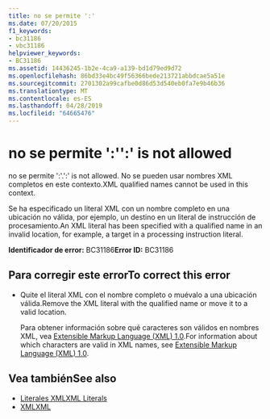 ```yaml
---
title: no se permite ':'
ms.date: 07/20/2015
f1_keywords:
- bc31186
- vbc31186
helpviewer_keywords:
- BC31186
ms.assetid: 14436245-1b2e-4ca9-a139-bd1d79ed9d72
ms.openlocfilehash: 86bd33e4bc49f56366bede213721abbdcae5a51e
ms.sourcegitcommit: 2701302a99cafbe0d86d53d540eb0fa7e9b46b36
ms.translationtype: MT
ms.contentlocale: es-ES
ms.lasthandoff: 04/28/2019
ms.locfileid: "64665476"
---
```

# <a name="-is-not-allowed"></a><span data-ttu-id="a6f92-102">no se permite ':'</span><span class="sxs-lookup"><span data-stu-id="a6f92-102">':' is not allowed</span></span>
<span data-ttu-id="a6f92-103">no se permite ':'.</span><span class="sxs-lookup"><span data-stu-id="a6f92-103">':' is not allowed.</span></span> <span data-ttu-id="a6f92-104">No se pueden usar nombres XML completos en este contexto.</span><span class="sxs-lookup"><span data-stu-id="a6f92-104">XML qualified names cannot be used in this context.</span></span>  
  
 <span data-ttu-id="a6f92-105">Se ha especificado un literal XML con un nombre completo en una ubicación no válida, por ejemplo, un destino en un literal de instrucción de procesamiento.</span><span class="sxs-lookup"><span data-stu-id="a6f92-105">An XML literal has been specified with a qualified name in an invalid location, for example, a target in a processing instruction literal.</span></span>  
  
 <span data-ttu-id="a6f92-106">**Identificador de error:** BC31186</span><span class="sxs-lookup"><span data-stu-id="a6f92-106">**Error ID:** BC31186</span></span>  
  
## <a name="to-correct-this-error"></a><span data-ttu-id="a6f92-107">Para corregir este error</span><span class="sxs-lookup"><span data-stu-id="a6f92-107">To correct this error</span></span>  
  
- <span data-ttu-id="a6f92-108">Quite el literal XML con el nombre completo o muévalo a una ubicación válida.</span><span class="sxs-lookup"><span data-stu-id="a6f92-108">Remove the XML literal with the qualified name or move it to a valid location.</span></span>  
  
     <span data-ttu-id="a6f92-109">Para obtener información sobre qué caracteres son válidos en nombres XML, vea [Extensible Markup Language (XML) 1.0](https://www.w3.org/TR/xml).</span><span class="sxs-lookup"><span data-stu-id="a6f92-109">For information about which characters are valid in XML names, see [Extensible Markup Language (XML) 1.0](https://www.w3.org/TR/xml).</span></span>  
  
## <a name="see-also"></a><span data-ttu-id="a6f92-110">Vea también</span><span class="sxs-lookup"><span data-stu-id="a6f92-110">See also</span></span>

- [<span data-ttu-id="a6f92-111">Literales XML</span><span class="sxs-lookup"><span data-stu-id="a6f92-111">XML Literals</span></span>](../../visual-basic/language-reference/xml-literals/index.md)
- [<span data-ttu-id="a6f92-112">XML</span><span class="sxs-lookup"><span data-stu-id="a6f92-112">XML</span></span>](../../visual-basic/programming-guide/language-features/xml/index.md)
